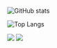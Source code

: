 ![GitHub stats](https://github-readme-stats.vercel.app/api?username=luissoaresx7&show_icons=true&theme=radical)

 
 ![Top Langs](https://github-readme-stats.vercel.app/api/top-langs/?username=luissoaresx7&size_weight=0.5&count_weight=0.5)
 
<div> 
 
  <a href="https://www.linkedin.com/in/luis-roberto-soares-040336253/" target="_blank"><img src="https://img.shields.io/badge/-LinkedIn-%230077B5?style=for-the-badge&logo=linkedin&logoColor=white" target="_blank"></a> 
  <a href="https://www.linkedin.com/in/luis-roberto-soares-040336253/" target="_blank"><img src=" https://img.shields.io/badge/Python-14354C?style=for-the-badge&logo=python&logoColor=white" target="_blank"></a> 

</div>
